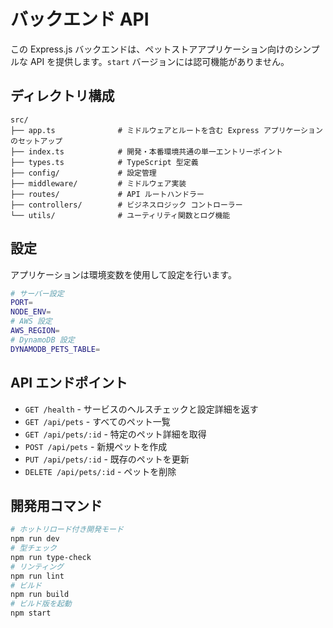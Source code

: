 # バックエンド API

この Express.js バックエンドは、ペットストアアプリケーション向けのシンプルな API を提供します。`start` バージョンには認可機能がありません。


## ディレクトリ構成

```
src/
├── app.ts              # ミドルウェアとルートを含む Express アプリケーションのセットアップ
├── index.ts            # 開発・本番環境共通の単一エントリーポイント
├── types.ts            # TypeScript 型定義
├── config/             # 設定管理
├── middleware/         # ミドルウェア実装
├── routes/             # API ルートハンドラー
├── controllers/        # ビジネスロジック コントローラー
└── utils/              # ユーティリティ関数とログ機能
```

## 設定

アプリケーションは環境変数を使用して設定を行います。

```bash
# サーバー設定
PORT=
NODE_ENV=
# AWS 設定
AWS_REGION=
# DynamoDB 設定
DYNAMODB_PETS_TABLE=
```

## API エンドポイント

- `GET /health` - サービスのヘルスチェックと設定詳細を返す
- `GET /api/pets` - すべてのペット一覧
- `GET /api/pets/:id` - 特定のペット詳細を取得
- `POST /api/pets` - 新規ペットを作成
- `PUT /api/pets/:id` - 既存のペットを更新
- `DELETE /api/pets/:id` - ペットを削除


## 開発用コマンド

```bash
# ホットリロード付き開発モード
npm run dev
# 型チェック
npm run type-check
# リンティング
npm run lint
# ビルド
npm run build
# ビルド版を起動
npm start
```